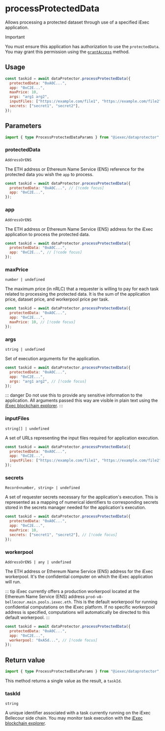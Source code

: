 # processProtectedData

Allows processing a protected dataset through use of a specified iExec application.

> [!IMPORTANT]
> You must ensure this application has authorization to use the `protectedData`. You may grant this permission using the [`grantAccess`](./grantAccess.md) method.

## Usage

```js
const taskid = await dataProtector.processProtectedData({
  protectedData: "0xA0C...",
  app: "0xC2E...",
  maxPrice: 10,
  args: "arg1 arg2",
  inputFiles: ["https://example.com/file1", "https://example.com/file2"],
  secrets: ["secret1", "secret2"],
});
```

## Parameters

```ts
import { type ProcessProtectedDataParams } from "@iexec/dataprotector";
```

### protectedData

`AddressOrENS`

The ETH address or Ethereum Name Service (ENS) reference for the protected data you wish the `app` to process.

```js
const taskid = await dataProtector.processProtectedData({
  protectedData: "0xA0C...", // [!code focus]
  app: "0xC2E...",
});
```

### app

`AddressOrENS`

The ETH address or Ethereum Name Service (ENS) address for the iExec application to process the protected data.

```js
const taskid = await dataProtector.processProtectedData({
  protectedData: "0xA0C...",
  app: "0xC2E...", // [!code focus]
});
```

### maxPrice

`number | undefined`

The maximum price (in nRLC) that a requester is willing to pay for each task related to processing the protected data. It is the sum of the application price, dataset price, and workerpool price per task.

```js
const taskid = await dataProtector.processProtectedData({
  protectedData: "0xA0C...",
  app: "0xC2E...",
  maxPrice: 10, // [!code focus]
});
```

### args

`string | undefined`

Set of execution arguments for the application.

```js
const taskid = await dataProtector.processProtectedData({
  protectedData: "0xA0C...",
  app: "0xC2E...",
  args: "arg1 arg2", // [!code focus]
});
```

::: danger
Do not use this to provide any sensitive information to the application. All arguments passed this way are visible in plain text using the [iExec blockchain explorer](https://explorer.iex.ec).
:::

### inputFiles

`string[] | undefined`

A set of URLs representing the input files required for application execution.

```js
const taskid = await dataProtector.processProtectedData({
  protectedData: "0xA0C...",
  app: "0xC2E...",
  inputFiles: ["https://example.com/file1", "https://example.com/file2"], // [!code focus]
});
```

### secrets

`Record<number, string> | undefined`

A set of requester secrets necessary for the application's execution. This is represented as a mapping of numerical identifiers to corresponding secrets stored in the secrets manager needed for the application's execution.

```js
const taskid = await dataProtector.processProtectedData({
  protectedData: "0xA0C...",
  app: "0xC2E...",
  maxPrice: 10,
  secrets: ["secret1", "secret2"], // [!code focus]
});
```

### workerpool

`AddressOrENS | any | undefined`

The ETH address or Ethereum Name Service (ENS) address for the iExec workerpool. It's the confidential computer on which the iExec application will run.

::: tip
iExec currently offers a production workerpool located at the Ethereum Name Service (ENS) address `prod-v8-bellecour.main.pools.iexec.eth`. This is the default workerpool for running confidential computations on the iExec platform. If no specific workerpool address is specified, computations will automatically be directed to this default workerpool.
:::

```js
const taskid = await dataProtector.processProtectedData({
  protectedData: "0xA0C...",
  app: "0xC2E...",
  workerpool: "0xA5d...", // [!code focus]
});
```

## Return value

```ts
import { type ProcessProtectedDataParams } from "@iexec/dataprotector";
```

This method returns a single value as the result, a `taskId`.

### taskId

`string`

A unique identifier associated with a task currently running on the iExec Bellecour side chain. You may monitor task execution with the [iExec blockchain explorer](https://explorer.iex.ec).
